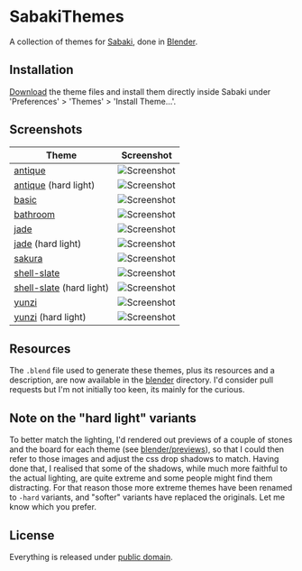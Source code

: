 # SabakiThemes

A collection of themes for [Sabaki](https://github.com/SabakiHQ/Sabaki), done in [Blender](https://www.blender.org/).

## Installation

[Download](https://github.com/billhails/SabakiThemes/releases) the theme files and install them directly inside Sabaki
under 'Preferences' > 'Themes' > 'Install Theme...'.

## Screenshots

| Theme                                        | Screenshot                                                   |
| -------------------------------------------- | ------------------------------------------------------------ |
| [antique](antique)                           | ![Screenshot](antique/AntiqueScreenshot.png)                 |
| [antique](antique-hard) (hard light)         | ![Screenshot](antique-hard/AntiqueHardScreenshot.png)        |
| [basic](basic)                               | ![Screenshot](basic/BasicScreenshot.png)                     |
| [bathroom](bathroom)                         | ![Screenshot](bathroom/BathroomScreenshot.png)               |
| [jade](jade)                                 | ![Screenshot](jade/JadeScreenshot.png)                       |
| [jade](jade-hard) (hard light)               | ![Screenshot](jade-hard/HardJadeScreenshot.png)              |
| [sakura](sakura)                             | ![Screenshot](sakura/SakuraScreenshot.png)                   |
| [shell-slate](shell-slate)                   | ![Screenshot](shell-slate/ShellSlateScreenshot.png)          |
| [shell-slate](shell-slate-hard) (hard light) | ![Screenshot](shell-slate-hard/HardShellSlateScreenshot.png) |
| [yunzi](yunzi)                               | ![Screenshot](yunzi/YunziScreenshot.png)                     |
| [yunzi](yunzi-hard) (hard light)             | ![Screenshot](yunzi-hard/YunziScreenshot.png)                |

## Resources

The `.blend` file used to generate these themes, plus its resources
and a description, are now available in the [blender](blender)
directory. I'd consider pull requests but I'm not initially too keen,
its mainly for the curious.

## Note on the "hard light" variants

To better match the lighting, I'd rendered out previews of a couple
of stones and the board for each theme (see
[blender/previews](blender/previews)), so that I could then refer
to those images and adjust the css drop shadows to match. Having
done that, I realised that some of the shadows, while much more
faithful to the actual lighting, are quite extreme and some people
might find them distracting. For that reason those more extreme
themes have been renamed to `-hard` variants, and "softer" variants
have replaced the originals. Let me know which you prefer.

## License

Everything is released under [public domain](http://creativecommons.org/publicdomain/zero/1.0/).

